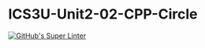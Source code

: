 # ICS3U-Unit2-02-CPP-Circle

[![GitHub's Super Linter](https://github.com/liam-fletcher1/ICS3U-Unit2-02-CPP-Circle/workflows/GitHub's%20Super%20Linter/badge.svg)](https://github.com/liam-fletcher1/ICS3U-Unit2-02-CPP-Circle/actions)
